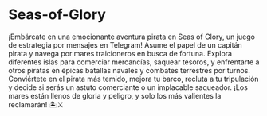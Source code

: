# Seas-of-Glory

¡Embárcate en una emocionante aventura pirata en Seas of Glory, un juego de estrategia por mensajes en Telegram! Asume el papel de un capitán pirata y navega por mares traicioneros en busca de fortuna. Explora diferentes islas para comerciar mercancías, saquear tesoros, y enfrentarte a otros piratas en épicas batallas navales y combates terrestres por turnos.
Conviértete en el pirata más temido, mejora tu barco, recluta a tu tripulación y decide si serás un astuto comerciante o un implacable saqueador. ¡Los mares están llenos de gloria y peligro, y solo los más valientes la reclamarán! 🏝️⚔️
